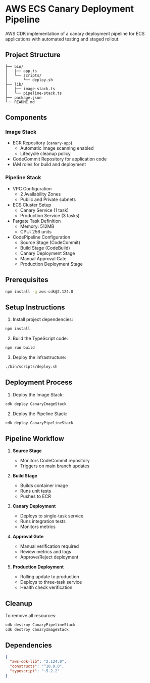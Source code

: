 # AWS ECS Canary Deployment Pipeline

AWS CDK implementation of a canary deployment pipeline for ECS applications with automated testing and staged rollout.

## Project Structure

```
├── bin/
│   ├── app.ts
│   └── scripts/
│       └── deploy.sh
├── lib/
│   ├── image-stack.ts
│   └── pipeline-stack.ts
├── package.json
└── README.md
```

## Components

### Image Stack
- ECR Repository (`canary-app`)
  - Automatic image scanning enabled
  - Lifecycle cleanup policy
- CodeCommit Repository for application code
- IAM roles for build and deployment

### Pipeline Stack
- VPC Configuration
  - 2 Availability Zones
  - Public and Private subnets
- ECS Cluster Setup
  - Canary Service (1 task)
  - Production Service (3 tasks)
- Fargate Task Definition
  - Memory: 512MB
  - CPU: 256 units
- CodePipeline Configuration
  - Source Stage (CodeCommit)
  - Build Stage (CodeBuild)
  - Canary Deployment Stage
  - Manual Approval Gate
  - Production Deployment Stage

## Prerequisites

```bash
npm install -g aws-cdk@2.124.0
```

## Setup Instructions

1. Install project dependencies:
```bash
npm install
```

2. Build the TypeScript code:
```bash
npm run build
```

3. Deploy the infrastructure:
```bash
./bin/scripts/deploy.sh
```

## Deployment Process

1. Deploy the Image Stack:
```bash
cdk deploy CanaryImageStack
```

2. Deploy the Pipeline Stack:
```bash
cdk deploy CanaryPipelineStack
```

## Pipeline Workflow

1. **Source Stage**
   - Monitors CodeCommit repository
   - Triggers on main branch updates

2. **Build Stage**
   - Builds container image
   - Runs unit tests
   - Pushes to ECR

3. **Canary Deployment**
   - Deploys to single-task service
   - Runs integration tests
   - Monitors metrics

4. **Approval Gate**
   - Manual verification required
   - Review metrics and logs
   - Approve/Reject deployment

5. **Production Deployment**
   - Rolling update to production
   - Deploys to three-task service
   - Health check verification

## Cleanup

To remove all resources:
```bash
cdk destroy CanaryPipelineStack
cdk destroy CanaryImageStack
```

## Dependencies

```json
{
  "aws-cdk-lib": "2.124.0",
  "constructs": "^10.0.0",
  "typescript": "~5.2.2"
}
```